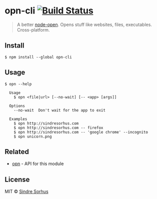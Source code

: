# opn-cli [![Build Status](https://travis-ci.org/sindresorhus/opn-cli.svg?branch=master)](https://travis-ci.org/sindresorhus/opn-cli)

> A better [node-open](https://github.com/pwnall/node-open). Opens stuff like websites, files, executables. Cross-platform.


## Install

```
$ npm install --global opn-cli
```


## Usage

```
$ opn --help

  Usage
    $ opn <file|url> [--no-wait] [-- <app> [args]]

  Options
    --no-wait  Don't wait for the app to exit

  Examples
    $ opn http://sindresorhus.com
    $ opn http://sindresorhus.com -- firefox
    $ opn http://sindresorhus.com -- 'google chrome' --incognito
    $ opn unicorn.png
```


## Related

- [opn](https://github.com/sindresorhus/opn) - API for this module


## License

MIT © [Sindre Sorhus](http://sindresorhus.com)
